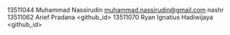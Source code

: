 13511044   Muhammad Nassirudin        muhammad.nassirudin@gmail.com   nashr
13511062   Arief Pradana              <email>                         <github_id>
13511070   Ryan Ignatius Hadiwijaya   <email>                         <github_id>